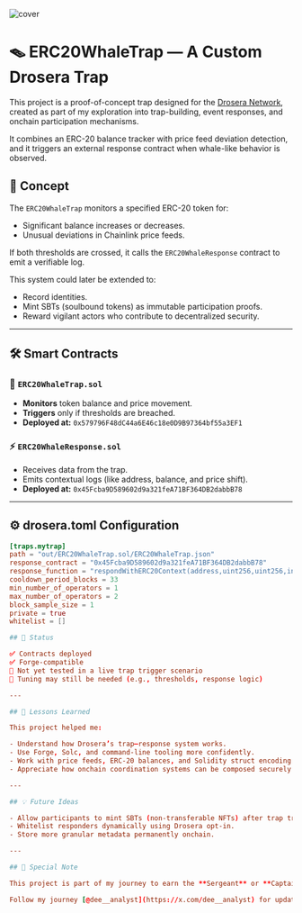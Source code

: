 ![cover](https://pbs.twimg.com/profile_banners/1692652226068520960/1736263723/1080x360)

# 🪤 ERC20WhaleTrap — A Custom Drosera Trap

This project is a proof-of-concept trap designed for the [Drosera Network](https://app.drosera.io), created as part of my exploration into trap-building, event responses, and onchain participation mechanisms.

It combines an ERC-20 balance tracker with price feed deviation detection, and it triggers an external response contract when whale-like behavior is observed.

## 🧠 Concept

The `ERC20WhaleTrap` monitors a specified ERC-20 token for:
- Significant balance increases or decreases.
- Unusual deviations in Chainlink price feeds.

If both thresholds are crossed, it calls the `ERC20WhaleResponse` contract to emit a verifiable log.

This system could later be extended to:
- Record identities.
- Mint SBTs (soulbound tokens) as immutable participation proofs.
- Reward vigilant actors who contribute to decentralized security.

---

## 🛠️ Smart Contracts

### 🔐 `ERC20WhaleTrap.sol`
- **Monitors** token balance and price movement.
- **Triggers** only if thresholds are breached.
- **Deployed at:** `0x579796F48dC44a6E46c18e0D9B97364bf55a3EF1`

### ⚡ `ERC20WhaleResponse.sol`
- Receives data from the trap.
- Emits contextual logs (like address, balance, and price shift).
- **Deployed at:** `0x45Fcba9D589602d9a321feA71BF364DB2dabbB78`

---

## ⚙️ drosera.toml Configuration

```toml
[traps.mytrap]
path = "out/ERC20WhaleTrap.sol/ERC20WhaleTrap.json"
response_contract = "0x45Fcba9D589602d9a321feA71BF364DB2dabbB78"
response_function = "respondWithERC20Context(address,uint256,uint256,int256,int256)"
cooldown_period_blocks = 33
min_number_of_operators = 1
max_number_of_operators = 2
block_sample_size = 1
private = true
whitelist = []

## 🧪 Status

✅ Contracts deployed  
✅ Forge-compatible  
🔶 Not yet tested in a live trap trigger scenario  
🔧 Tuning may still be needed (e.g., thresholds, response logic)

---

## 🧭 Lessons Learned

This project helped me:

- Understand how Drosera’s trap–response system works.
- Use Forge, Solc, and command-line tooling more confidently.
- Work with price feeds, ERC-20 balances, and Solidity struct encoding.
- Appreciate how onchain coordination systems can be composed securely.

---

## 💡 Future Ideas

- Allow participants to mint SBTs (non-transferable NFTs) after trap triggers.
- Whitelist responders dynamically using Drosera opt-in.
- Store more granular metadata permanently onchain.

---

## 🧵 Special Note

This project is part of my journey to earn the **Sergeant** or **Captain** roles on [Drosera](https://x.com/DroseraNetwork). It’s more than just deploying smart contracts—it's about growth, learning, and meaningful contribution.

Follow my journey [@dee__analyst](https://x.com/dee__analyst) for updates and reflections or more info about the [@DroseraNetwork](https://x.com/DroseraNetwork).
